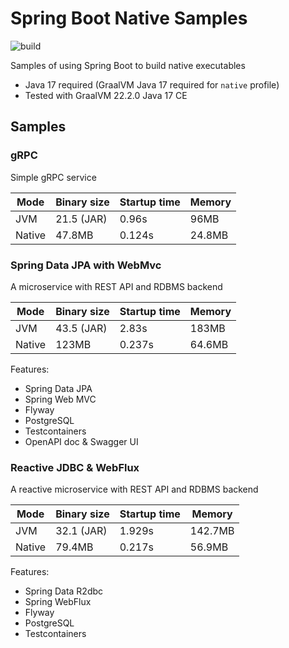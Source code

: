 # Spring Boot Native Samples

![build](https://github.com/alexcheng1982/spring-boot-native-samples/actions/workflows/build.yml/badge.svg)

Samples of using Spring Boot to build native executables

* Java 17 required (GraalVM Java 17 required for `native` profile)
* Tested with GraalVM 22.2.0 Java 17 CE

## Samples

### gRPC

Simple gRPC service

| Mode | Binary size | Startup time | Memory |
|--------|-------|-------|--|
| JVM | 21.5 (JAR) | 0.96s | 96MB |
| Native | 47.8MB | 0.124s | 24.8MB |

### Spring Data JPA with WebMvc

A microservice with REST API and RDBMS backend

| Mode | Binary size | Startup time | Memory |
|--------|-------|-------|--|
| JVM | 43.5 (JAR) | 2.83s | 183MB |
| Native | 123MB | 0.237s | 64.6MB |

Features:

* Spring Data JPA
* Spring Web MVC
* Flyway
* PostgreSQL
* Testcontainers
* OpenAPI doc & Swagger UI

### Reactive JDBC & WebFlux

A reactive microservice with REST API and RDBMS backend

| Mode | Binary size | Startup time | Memory |
|--------|-------|-------|--|
| JVM | 32.1 (JAR) | 1.929s | 142.7MB |
| Native | 79.4MB | 0.217s | 56.9MB |

Features:

* Spring Data R2dbc
* Spring WebFlux
* Flyway
* PostgreSQL
* Testcontainers
